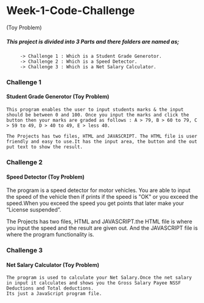 # Week-1-Code-Challenge
(Toy Problem)


#####  This project is divided into 3 Parts and there folders are named as;
         -> Challenge 1 : Which is a Student Grade Generotor.
         -> Challenge 2 : Which is a Speed Detector.
         -> Challenge 3 : Which is a Net Salary Calculator.



### Challenge 1
#### Student Grade Generotor (Toy Problem)
    This program enables the user to input students marks & the input should be between 0 and 100. Once you input the marks and click the button then your marks are graded as follows : A > 79, B > 60 to 79, C > 59 to 49, D > 40 to 49, E > less 40.

    The Projects has two files, HTML and JAVASCRIPT. The HTML file is user friendly and easy to use.It has the input area, the button and the out put text to show the result.




### Challenge 2
#### Speed Detector (Toy Problem)
   The program is a speed detector for motor vehicles. You are able to input the speed of the vehicle then if prints if the speed is "OK" or you exceed the speed.When you exceed the speed you get points that later make your “License suspended”.

   The Projects has two files, HTML and JAVASCRIPT.the HTML file is where you input the speed and the result are given out. And the JAVASCRIPT file is where the program functionality is.





### Challenge 3
####  Net Salary Calculator (Toy Problem)
    The program is used to calculate your Net Salary.Once the net salary in input it calculates and shows you the Gross Salary Payee NSSF Deductions and Total deductions.
    Its just a JavaScript program file.









